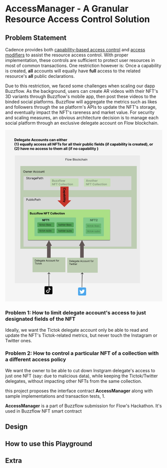 # AccessManager - A Granular Resource Access Control Solution 

## Problem Statement


Cadence provides both [capability-based access control](https://developers.flow.com/cadence/language/capability-based-access-control) and [access modifiers](https://developers.flow.com/cadence/language/access-control) to assist the resource access control. With proper implementation, these controls are sufficient to protect user resources in most of common transactions. One restriction however is: Once a capability is created,  **all** accounts will equally have **full** access to the related resource's **all** public declarations. 

Due to this restriction,  we faced some challenges when scaling our dapp Buzzflow. As the background, users can create AR videos with their NFT's 3D variants through Buzzflow's mobile app, then post these videos to the binded social platforms. Buzzflow will aggregate the metrics such as likes and followers through the se platform's APIs to update the NFT's storage, and eventually impact the NFT's rareness and market value. For security and scaling measures, an obvious architecture decision is to manage each social platform through an exclusive delegate account on Flow blockchain.

![AccessOrig](AccessOrig.jpg)

### Problem 1: How to limit delegate account's access to just designated fields of the NFT

Ideally, we want the Tictok delegate account only be able to read and update the NFT's Tictok-related metrics, but never touch the Instagram or Twitter ones. 



### Problem 2: How to control a particular NFT of a collection with a different access policy

We want the owner to be able to cut down Instgram delegate's access to just one NFT (say: due to malicious data), while keeping the Tictok/Twitter delegates, without impacting other NFTs from the same collection. 


this project proposes the interface contract **AccessManager** along with sample implementations and transaction tests, 
1.  


**AccessManager** is a part of Buzzflow submission for Flow's Hackathon. It's used in Buzzflow NFT smart contract 




## Design


## How to use this Playground

## Extra